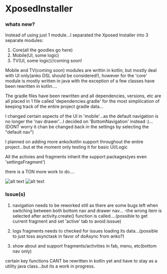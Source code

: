 # XposedInstaller

### whats new?

Instead of using just 1 module...I separated the Xposed Installer into 3 separate modules:

1. Core(all the goodies go here)
2. Mobile(UI, some logic)
3. TV(UI, some logic)//coming soon!

Mobile and TV(coming soon) modules are writtin in kotlin, but mostly deal with UI only(anko DSL should be considered!), however for the 'core' module is mostly written in java with the exception of a few classes have been rewritten in kotlin....

The gradle files have been rewritten and all dependencies, versions, etc are all placed in 1 file called 'dependencies.gradle' for the most simpliication of keeping track of the entire project gradle data...

I changed certain aspects of the UI in 'mobile'...as the default navigation is no longer the 'nav drawer'...I decided on 'BottomNavigation' instead :)...(DONT worry it chan be changed back in the settings by selecting the "default nav")

I planned on adding more anko/kotlin support throughout the entire project...but at the moment only testing it for basic UI/Logic

All the activies and fragments inherit the support packages(yes even 'settingsFragment')

there is a TON more work to do....

![alt text](https://raw.githubusercontent.com/Xstar97/XposedInstaller/master/screenshots/Screenshot_1531635080.png)
![alt text](https://raw.githubusercontent.com/Xstar97/XposedInstaller/master/screenshots/Screenshot_1531635105.png)
 
### Issue(s)
1. navigation needs to be reworked still as there are some bugs left when switching between both bottom nav and drawer nav...
-the wrong item is selected after activity.create() function is called....(possible to get current fragment and set 'active' tab to avoid isssue)

2. logs fragments needs to checked for issues loading its data...(possible to just toss asynctask in favor of doAsync from anko?)
3. show about and support fragments/activities in fab, menu, etc(bottom nav only)


certain key functions CANT be rewritten in kotlin yet and have to stay as a utility java class...but its a work in progress.
